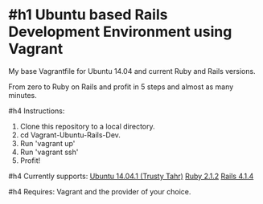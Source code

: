 #h1 Ubuntu based Rails Development Environment using Vagrant
========================

My base Vagrantfile for Ubuntu 14.04 and current Ruby and Rails versions.

From zero to Ruby on Rails and profit in 5 steps and almost as many minutes.

#h4 Instructions:
1. Clone this repository to a local directory.
2. cd Vagrant-Ubuntu-Rails-Dev.
3. Run 'vagrant up'
4. Run 'vagrant ssh'
5. Profit!

#h4 Currently supports:
[Ubuntu 14.04.1 (Trusty Tahr)](https://wiki.ubuntu.com/TrustyTahr/ReleaseNotes)
[Ruby 2.1.2](https://www.ruby-lang.org/en/news/2014/05/09/ruby-2-1-2-is-released/)
[Rails 4.1.4](http://weblog.rubyonrails.org/)

#h4 Requires:
Vagrant and the provider of your choice.
